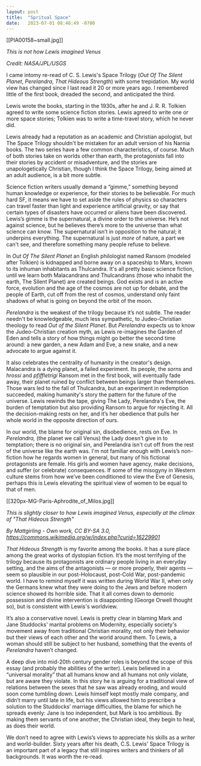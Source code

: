 ```yaml
---
layout: post
title:  "Spritual Space"
date:   2023-07-01 08:46:49 -0700
---
```


[[PIA00158~small.jpg]]

*This is not how Lewis imagined Venus*

*Credit: NASA/JPL/USGS*


I came intomy re-read of C. S. Lewis's Space Trilogy (*Out Of The Silent Planet*, *Perelandra*, *That Hideous Strength*) with some trepidation. My world view has changed since I last read it 20 or more years ago. I remembered little of the first book, dreaded the second, and anticipated the third.

Lewis wrote the books, starting in the 1930s, after he and J. R. R. Tolkien agreed to write some science fiction stories. Lewis agreed to write one or more space stories; Tolkien was to write a time-travel story, which he never did. 

Lewis already had a reputation as an academic and Christian apologist, but The Space Trilogy shouldn't be mistaken for an adult version of his Narnia books. The two series have a few common characteristics, of course. Much of both stories take on worlds other than earth, the protagonists fall into their stories by accident or misadventure, and the stories are unapologetically Christian, though I think the Space Trilogy, being aimed at an adult audience, is a bit more subtle.

Science fiction writers usually demand a “gimme,” something beyond human knowledge or experience, for their stories to be believable. For much hard SF, it means we have to set aside the rules of physics so characters can travel faster than light and experience artificial gravity, or say that certain types of disasters have occurred or aliens have been discovered. Lewis’s gimme is the supernatural, a divine order to the universe. He’s not against science, but he believes there’s more to the universe than what science can know. The supernatural isn’t in opposition to the natural; it underpins everything. The supernatural is just *more* of nature, a part we can't see, and therefore something many people refuse to believe. 

In *Out Of The Silent Planet* an English philologist named Ransom (modeled after Tolkien) is kidnapped and borne away on a spaceship to Mars, known to its inhuman inhabitants as Thulcandra. It's all pretty basic science fiction, until we learn both Malacandrans and Thulcandrans (those who inhabit the earth, The Silent Planet) are created beings. God exists and is an active force, evolution and the age of the cosmos are not up for debate, and the people of Earth, cut off from the rest of cosmos, understand only faint shadows of what is going on beyond the orbit of the moon. 

*Perelandra* is the weakest of the trilogy because it’s not subtle. The reader needn't be knowledgeable, much less sympathetic, to Judeo-Christian theology to read *Out of the Silent Planet*. But *Perelandra* expects us to know the Judeo-Christian creation myth, as Lewis re-imagines the Garden of Eden and tells a story of how things might go better the second time around: a new garden, a new Adam and Eve, a new snake, and a new advocate to argue against it.  

It also celebrates the centrality of humanity in the creator's design. Malacandra is a dying planet, a failed experiment. Its people, the _sorns_ and _hrossi_ and _pfiffletrigi_ Ransom met in the first book, will eventually fade away, their planet ruined by conflict between beings larger than themselves. Those wars led to the fall of Thulcandra, but an experiment in redemption succeeded, making humanity's story the pattern for the future of the universe. Lewis rewinds the tape, giving The Lady, Perelandra's Eve, the burden of temptation but also providing Ransom to argue for rejecting it. All the decision-making rests on her, and it’s her obedience that pulls her whole world in the opposite direction of ours.

In our world, the blame for original sin, disobedience, rests on Eve. In *Perelandra,* (the planet we call Venus) the Lady doesn't give in to temptation; there is no original sin, and Perelandra isn't cut off from the rest of the universe like the earth was. I'm not familiar enough with Lewis’s non-fiction how he regards women in general, but many of his fictional protagonists are female. His girls and women have agency, make decisions, and suffer (or celebrate) consequences. If some of the misogyny in Western culture stems from how we’ve been conditioned to view the Eve of Genesis, perhaps this is Lewis elevating the spiritual view of women to be equal to that of men.

[[320px-MG-Paris-Aphrodite_of_Milos.jpg]]

*This is slightly closer to how Lewis imagined Venus, especially at the climax of "That Hideous Strength"*

*By Mattgirling - Own work, CC BY-SA 3.0, https://commons.wikimedia.org/w/index.php?curid=16229901*

*That Hideous Strength* is my favorite among the books. It has a sure place among the great works of dystopian fiction. It’s the most terrifying of the trilogy because its protagonists are ordinary people living in an everyday setting, and the aims of the antagonists — or more properly, their agents — seem so plausible in our post-Holocaust, post-Cold War, post-pandemic world. I have to remind myself it was written during World War II, when only the Germans knew what they were doing to the Jews and before modern science showed its horrible side. That it all comes down to demonic possession and divine intervention is disappointing (George Orwell thought so), but is consistent with Lewis's worldview.

It’s also a conservative novel. Lewis is pretty clear in blaming Mark and Jane Studdocks' marital problems on Modernity, especially society's movement away from traditional Christian morality, not only their behavior but their views of each other and the world around them. To Lewis, a woman should still be subject to her husband, something that the events of *Perelandra* haven’t changed. 

A deep dive into mid-20th century gender roles is beyond the scope of this essay (and probably the abilities of the writer). Lewis believed in a “universal morality” that all humans know and all humans not only violate, but are aware they violate. In this story he is arguing for a traditional view of relations between the sexes that he saw was already eroding, and would soon come tumbling down. Lewis himself kept mostly male company, and didn’t marry until late in life, but his views allowed him to prescribe a solution to the Studdocks’ marriage difficulties, the blame for which he spreads evenly: Jane is too independent, but Mark is too ambitious. By making them servants of one another, the Christian ideal, they begin to heal, as does their world.

We don’t need to agree with Lewis’s views to appreciate his skills as a writer and world-builder. Sixty years after his death, C.S. Lewis' Space Trilogy is an important part of a legacy that still inspires writers and thinkers of all backgrounds. It was worth the re-read. 
 